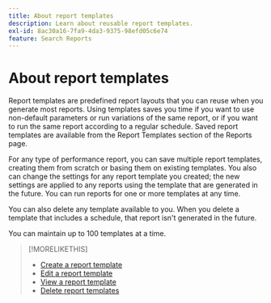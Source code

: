 ```yaml
---
title: About report templates
description: Learn about reusable report templates.
exl-id: 8ac30a16-7fa9-4da3-9375-98efd05c6e74
feature: Search Reports
---
```

# About report templates

Report templates are predefined report layouts that you can reuse when you generate most reports. Using templates saves you time if you want to use non-default parameters or run variations of the same report, or if you want to run the same report according to a regular schedule. Saved report templates are available from the Report Templates section of the Reports page.

For any type of performance report, you can save multiple report templates, creating them from scratch or basing them on existing templates. You also can change the settings for any report template you created; the new settings are applied to any reports using the template that are generated in the future. You can run reports for one or more templates at any time.

You can also delete any template available to you. When you delete a template that includes a schedule, that report isn't generated in the future.

You can maintain up to 100 templates at a time.

>[!MORELIKETHIS]
>
>* [Create a report template](template-create.md)
>* [Edit a report template](template-edit.md)
>* [View a report template](template-view.md)
>* [Delete report templates](template-delete.md)
